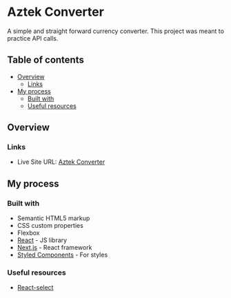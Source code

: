 # Aztek Converter

A simple and straight forward currency converter. This project was meant to practice API calls.

## Table of contents

- [Overview](#overview)
  - [Links](#links)
- [My process](#my-process)
  - [Built with](#built-with)
  - [Useful resources](#useful-resources)

## Overview

### Links

- Live Site URL: [Aztek Converter](https://santosesantos.github.io/aztek-converter-next/)

## My process

### Built with

- Semantic HTML5 markup
- CSS custom properties
- Flexbox
- [React](https://reactjs.org/) - JS library
- [Next.js](https://nextjs.org/) - React framework
- [Styled Components](https://styled-components.com/) - For styles

### Useful resources

- [React-select](https://github.com/JedWatson/react-select)